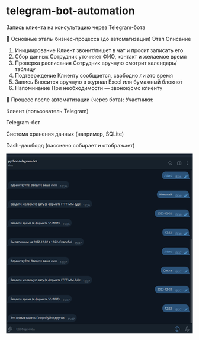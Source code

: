 # telegram-bot-automation

Запись клиента на консультацию через Telegram-бота


🧩 Основные этапы бизнес-процесса (до автоматизации)
Этап	Описание
1. Инициирование	Клиент звонит/пишет в чат и просит записать его
2. Сбор данных	Сотрудник уточняет ФИО, контакт и желаемое время
3. Проверка расписания	Сотрудник вручную смотрит календарь/таблицу
4. Подтверждение	Клиенту сообщается, свободно ли это время
5. Запись	Вносится вручную в журнал Excel или бумажный блокнот
6. Напоминание	При необходимости — звонок/смс клиенту

🔁 Процесс после автоматизации (через бота):
Участники:

Клиент (пользователь Telegram)

Telegram-бот

Система хранения данных (например, SQLite)

Dash-дэшборд (пассивно собирает и отображает)


![alt text](image.png)